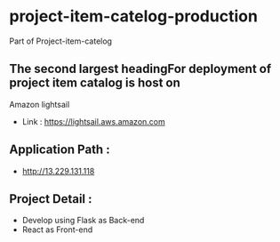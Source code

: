 # project-item-catelog-production
Part of Project-item-catelog

## The second largest headingFor deployment of project item catalog is host on 
Amazon lightsail 
- Link : https://lightsail.aws.amazon.com

## Application Path :
- http://13.229.131.118

## Project Detail : 
- Develop using Flask as Back-end 
- React as Front-end


